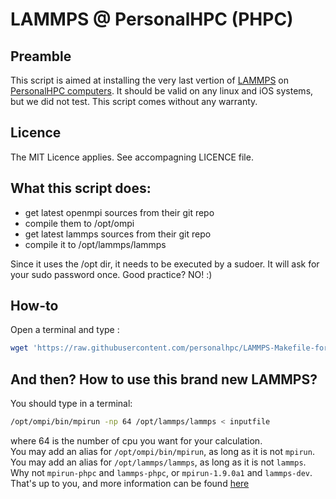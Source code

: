 # LAMMPS @ PersonalHPC (PHPC)

## Preamble
This script is aimed at installing the very last vertion of [LAMMPS](http://lammps.sandia.gov/) on [PersonalHPC computers](www.personalhpc.com). It should be valid on any linux and iOS systems, but we did not test.
This script comes without any warranty.

## Licence
The MIT Licence applies. See accompagning LICENCE file.

## What this script does:
- get latest openmpi sources from their git repo
- compile them to /opt/ompi
- get latest lammps sources from their git repo
- compile it to /opt/lammps/lammps

Since it uses the /opt dir, it needs to be executed by a sudoer. It will ask for your sudo password once.
Good practice? NO! :)

## How-to

Open a terminal and type :
```bash
wget 'https://raw.githubusercontent.com/personalhpc/LAMMPS-Makefile-for-PersonalHPC/master/script_compilation' && sh script_compilation
```
## And then? How to use this brand new LAMMPS?

You should type in a terminal:
```bash
/opt/ompi/bin/mpirun -np 64 /opt/lammps/lammps < inputfile
```
where 64 is the number of cpu you want for your calculation.  
You may add an alias for `/opt/ompi/bin/mpirun`, as long as it is not `mpirun`.  
You may add an alias for `/opt/lammps/lammps`, as long as it is not `lammps`.  
Why not `mpirun-phpc` and `lammps-phpc`, or `mpirun-1.9.0a1` and `lammps-dev`.  
That's up to you, and more information can be found [here](http://community.linuxmint.com/tutorial/view/891)
